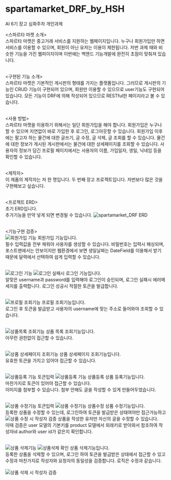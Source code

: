 # spartamarket_DRF_by_HSH
AI 6기 장고 심화주차 개인과제

<스파르타 마켓 소개><br/>
스파르타 마켓은 중고거래 서비스를 지원하는 웹페이지입니다. 누구나 회원가입만 하면 서비스를 이용할 수 있으며, 회원이 아닌 유저는 이용이 제한됩니다.
저번 과제 때와 비슷한 기능을 가진 웹피이지이며 이번에는 백엔드 기능개발에 완전히 초점이 맞춰져 있습니다.<br/><br/>

<구현된 기능 소개><br/>
스파르타 마켓은 기본적인 게시판의 형태를 가지는 플랫폼입니다.
그러므로 게시판의 기능인 CRUD 기능이 구현되어 있으며, 회원만 이용할 수 있으므로 user기능도 구현되어 있습니다.
모든 기능이 DRF에 의해 작성되어 있으므로 RESTful한 페이지라고 볼 수 있습니다.<br/><br/>

<사용 방법><br/>
스파르타 마켓을 이용하기 위해서는 일단 회원가입을 해야 합니다. 회원가입은 누구나 할 수 있으며 지연없이 바로 가입한 후 로그인, 로그아웃할 수 있습니다.
회원가입 이후에는 팔고자 하는 물건에 대한 글쓰기, 글 수정, 글 삭제, 글 조회를 할 수 있습니다.
물건에 대한 정보가 게시된 게시판에서는 물건에 대한 상세페이지를 조회할 수 있습니다.
사용자의 정보가 담긴 프로필 페이지에서는 사용자의 이름, 가입일자, 생일, 닉네임 등을 확인할 수 있습니다.<br/><br/>

<제작자><br/>
이 제품의 제작자는 저 한 명입니다. 두 번째 장고 프로젝트입니다.
저번보다 많은 것을 구현해보고 싶습니다.<br/><br/>

<프로젝트 ERD><br/>
초기 ERD입니다.<br/>
추가기능을 만약 넣게 되면 변경될 수 있습니다.
![spartamarket_DRF ERD](https://github.com/hideoutoasis/spartamarket_DRF_by_HSH/assets/122522460/caa55031-2cdb-4d49-bb5c-0f0e99e8a803)
<br/><br/>


<기능구현 검증><br/>
![회원가입 기능](https://github.com/hideoutoasis/spartamarket_DRF_by_HSH/assets/122522460/0b2f7d7a-84cc-4aed-9982-1ce740e56fa0)
회원가입 기능입니다.<br/>
필수 입력값을 전부 채워야 사용자를 생성할 수 있습니다. 비밀번호는 입력시 해싱되며, 포스트맨에서는 안보이지만 웹환경에서 보면 생일날짜는 DateField를 이용해서 받기 때문에 달력에서 선택하여 쉽게 입력할 수 있습니다.<br/><br/>

![로그인 기능](https://github.com/hideoutoasis/spartamarket_DRF_by_HSH/assets/122522460/84181302-d39a-438f-86f6-c2eaea34583c)
![로그인 실패시](https://github.com/hideoutoasis/spartamarket_DRF_by_HSH/assets/122522460/e64f183f-6d7e-4c35-be7e-b72ae637e020)
로그인 기능입니다.<br/>
알맞은 username과 password를 입력해야 로그인이 승인되며, 로그인 실패시 에러메세지를 출력합니다. 로그인 성공시 적절한 토큰을 발급합니다.<br/><br/>

![프로필 조회기능](https://github.com/hideoutoasis/spartamarket_DRF_by_HSH/assets/122522460/0aeb3a6d-75cc-47e3-a10b-42ece039a7ab)
프로필 조회기능입니다.<br/>
로그인 후 토큰을 발급받고 사용자의 username에 맞는 주소로 들어와야 조회할 수 있습니다.<br/><br/>

![상품목록 조회기능](https://github.com/hideoutoasis/spartamarket_DRF_by_HSH/assets/122522460/44c4f9fc-032b-4a94-a1aa-c2c4352e5f55)
상품 목록 조회기능입니다.<br/>
아무런 권한없이 접근할 수 있습니다.<br/><br/>

![상품 상세페이지 조회기능](https://github.com/hideoutoasis/spartamarket_DRF_by_HSH/assets/122522460/386a9be5-a0ba-4a7d-a8ce-3ea564f65b87)
상품 상세페이지 조회기능입니다.<br/>
유효한 토큰을 가지고 있어야 접근할 수 있습니다.<br/><br/>

![상품등록 기능 토큰입력](https://github.com/hideoutoasis/spartamarket_DRF_by_HSH/assets/122522460/857848dd-02bb-4c22-8cad-409ae00c367d)
![상품등록 기능 상품등록](https://github.com/hideoutoasis/spartamarket_DRF_by_HSH/assets/122522460/f994c984-117b-471e-adba-50e110be452f)
상품 등록기능입니다.<br/>
마찬가지로 토큰이 있어야 접근할 수 있습니다.<br/>
이미지를 첨부할 수 있습니다. 첨부 안해도 글을 작성할 수 있게 만들어두었습니다.<br/><br/>

![상품 수정기능 토큰입력](https://github.com/hideoutoasis/spartamarket_DRF_by_HSH/assets/122522460/c92cb262-0fbb-441d-9944-fce3509d1c26)
![상품 수정기능 상품수정](https://github.com/hideoutoasis/spartamarket_DRF_by_HSH/assets/122522460/db5fe626-05ec-4161-aedd-570191705800)
상품 수정기능입니다.<br/>
등록한 상품을 수정할 수 있는데, 로그인하여 토큰을 발급받은 상태여야만 접근가능하고<br/>
![상품 수정 시 작성자 검증](https://github.com/hideoutoasis/spartamarket_DRF_by_HSH/assets/122522460/5aef1753-5e25-4ef7-aaca-efa152ce1b28)
상품을 작성한 유저만 자신의 글을 수정할 수 있습니다.<br/>
이때 검증은 user 모델의 기본키를 product 모델에서 외래키로 받아와서 참조하여 작성자id author와 user id가 같은지 확인합니다.<br/>
<br/>

![상품 삭제기능](https://github.com/hideoutoasis/spartamarket_DRF_by_HSH/assets/122522460/6b45af92-461d-4a88-b22a-f1fd04fab44b)
![상품삭제 확인](https://github.com/hideoutoasis/spartamarket_DRF_by_HSH/assets/122522460/66ede019-8d1b-422f-be2f-43176ab19dbb)
상품 삭제기능입니다.<br/>
등록한 상품을 삭제할 수 있으며, 로그인 하여 토큰을 발급받은 상태에서 접근할 수 있고 수정과 마찬가지로 작성자와 요청자의 동일성을 검증합니다.
로직은 수정과 같습니다.<br/><br/>![상품 삭제 시 작성자 검증](https://github.com/hideoutoasis/spartamarket_DRF_by_HSH/assets/122522460/0e37413a-57e2-4a7d-a359-284b132a18c7)















